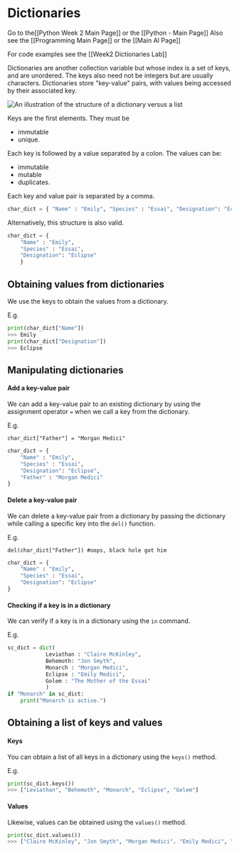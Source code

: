 # Dictionaries

Go to the[[Python Week 2 Main Page]] or the [[Python - Main Page]]
Also see the [[Programming Main Page]] or the [[Main AI Page]]

For code examples see the [[Week2 Dictionaries Lab]]

Dictionaries are another collection variable but whose index is a set of keys, and are unordered. The keys also need not be integers but are usually characters. Dictionaries store "key-value" pairs, with values being accessed by their associated key.

![An illustration of the structure of a dictionary versus a list](https://i.imgur.com/84Pm85r.png)

Keys are the first elements. They must be 
- immutable
- unique.

Each key is followed by a value separated by a colon. The values can be: 
- immutable
- mutable
- duplicates.

Each key and value pair is separated by a comma. 

```python
char_dict = { "Name" : "Emily", "Species" : "Essai", "Designation": "Eclipse"}
```

Alternatively, this structure is also valid.

```python
char_dict = { 
	"Name" : "Emily", 
	"Species" : "Essai", 
	"Designation": "Eclipse"
	}
```

## Obtaining values from dictionaries

We use the keys to obtain the values from a dictionary. 

E.g.

```python
print(char_dict["Name"])
>>> Emily
print(char_dict["Designation"])
>>> Eclipse
```

## Manipulating dictionaries

#### Add a key-value pair

We can add a key-value pair to an existing dictionary by using the assignment operator `=` when we call a key from the dictionary.

E.g.

`char_dict["Father"] = "Morgan Medici"`

```python
char_dict = { 
	"Name" : "Emily", 
	"Species" : "Essai", 
	"Designation": "Eclipse",
	"Father" : "Morgan Medici"
}
```

#### Delete a key-value pair

We can delete a key-value pair from a dictionary by passing the dictionary while calling a specific key into the `del()` function.

E.g.

`del(char_dict["Father"]) #oops, black hole got him`

```python
char_dict = { 
	"Name" : "Emily", 
	"Species" : "Essai", 
	"Designation": "Eclipse"
}
```

#### Checking if a key is in a dictionary

We can verify if a key is in a dictionary using the `in` command.

E.g.

```python
sc_dict = dict( 
			Leviathan : "Claire McKinley",
			Behemoth: "Jon Smyth",
			Monarch : "Morgan Medici",
			Eclipse : "Emily Medici",
			Golem : "The Mother of the Essai"
			)
if "Monarch" in sc_dict:
	print("Monarch is active.")
```

## Obtaining a list of keys and values

#### Keys

You can obtain a list of all keys in a dictionary using the `keys()` method.

E.g.

```python
print(sc_dict.keys())
>>> ["Leviathan", "Behemoth", "Monarch", "Eclipse", "Golem"]
```

#### Values

Likewise, values can be obtained using the `values()` method.

```python
print(sc_dict.values())
>>> ["Claire McKinley", "Jon Smyth", "Morgan Medici". "Emily Medici", "The Mother of the Essai"]
```

